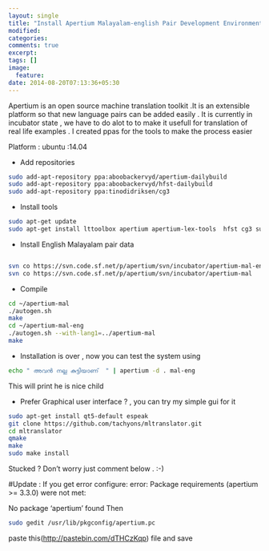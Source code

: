 ```yaml
---
layout: single
title: "Install Apertium Malayalam-english Pair Development Environment in Ubuntu"
modified:
categories: 
comments: true
excerpt:
tags: []
image:
  feature:
date: 2014-08-20T07:13:36+05:30
---
```

Apertium is an open source machine translation toolkit .It is an extensible platform so that new language pairs can be added easily . It is currently in incubator state , we have to do alot to to make it usefull for translation of real life examples . I created ppas for the tools to make the process easier

Platform : ubuntu :14.04

* Add repositories

```bash
sudo add-apt-repository ppa:aboobackervyd/apertium-dailybuild
sudo add-apt-repository ppa:aboobackervyd/hfst-dailybuild
sudo add-apt-repository ppa:tinodidriksen/cg3
```

* Install tools

```bash
sudo apt-get update
sudo apt-get install lttoolbox apertium apertium-lex-tools  hfst cg3 subversion git-core autoconf
```

* Install English Malayalam pair data

```bash

svn co https://svn.code.sf.net/p/apertium/svn/incubator/apertium-mal-eng/
svn co https://svn.code.sf.net/p/apertium/svn/incubator/apertium-mal
```

* Compile

```bash
cd ~/apertium-mal
./autogen.sh
make
cd ~/apertium-mal-eng
./autogen.sh --with-lang1=../apertium-mal
make
```

* Installation is over , now you can test the system using

```bash
echo " അവന്‍ നല്ല കുട്ടിയാണ്  " | apertium -d . mal-eng
```

This will print
he is nice child
* Prefer Graphical user interface ? , you can try my simple gui for it

```bash
sudo apt-get install qt5-default espeak
git clone https://github.com/tachyons/mltranslator.git
cd mltranslator
qmake
make
sudo make install
```
Stucked ? Don’t worry just comment below . :-)

#Update :
If you get error
configure: error: Package requirements (apertium >= 3.3.0) were not met:

No package ‘apertium’ found
Then

```bash
sudo gedit /usr/lib/pkgconfig/apertium.pc
```

paste this(http://pastebin.com/dTHCzKqp) file and save


